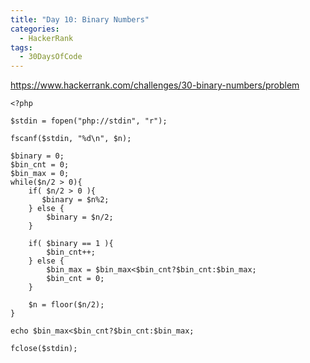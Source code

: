 ```yaml
---
title: "Day 10: Binary Numbers"
categories:
  - HackerRank
tags:
  - 30DaysOfCode
---
```


<https://www.hackerrank.com/challenges/30-binary-numbers/problem>

    <?php
    
    $stdin = fopen("php://stdin", "r");
    
    fscanf($stdin, "%d\n", $n);
    
    $binary = 0;
    $bin_cnt = 0;
    $bin_max = 0;
    while($n/2 > 0){
        if( $n/2 > 0 ){
           $binary = $n%2;
        } else {
            $binary = $n/2;
        }
        
        if( $binary == 1 ){
            $bin_cnt++;
        } else {
            $bin_max = $bin_max<$bin_cnt?$bin_cnt:$bin_max;
            $bin_cnt = 0;
        }
    
        $n = floor($n/2);
    }
    
    echo $bin_max<$bin_cnt?$bin_cnt:$bin_max;
    
    fclose($stdin);

    
